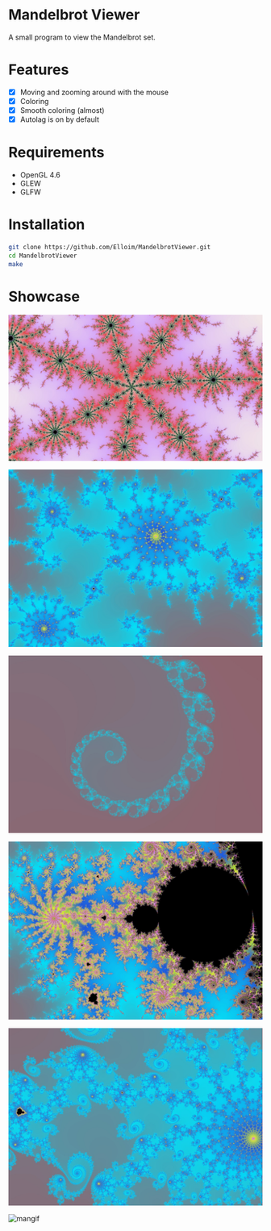# Mandelbrot Viewer

A small program to view the Mandelbrot set.

# Features

- [x] Moving and zooming around with the mouse
- [x] Coloring
- [x] Smooth coloring (almost)
- [x] Autolag is on by default

# Requirements

- OpenGL 4.6
- GLEW
- GLFW

# Installation

```bash
git clone https://github.com/Elloim/MandelbrotViewer.git
cd MandelbrotViewer
make
```
# Showcase

![mandelbrot4](./rcs/mandelbrot4.jpg)

![mandelbrot5](./rcs/mandelbrot5.jpg)

![mandelbrot11](./rcs/mandelbrot11.jpg)

![mandelbrot10](./rcs/mandelbrot6.jpg)

![mandelbrot9](./rcs/mandelbrot9.jpg)

![mangif](./rcs/mandelbrot2.gif)

